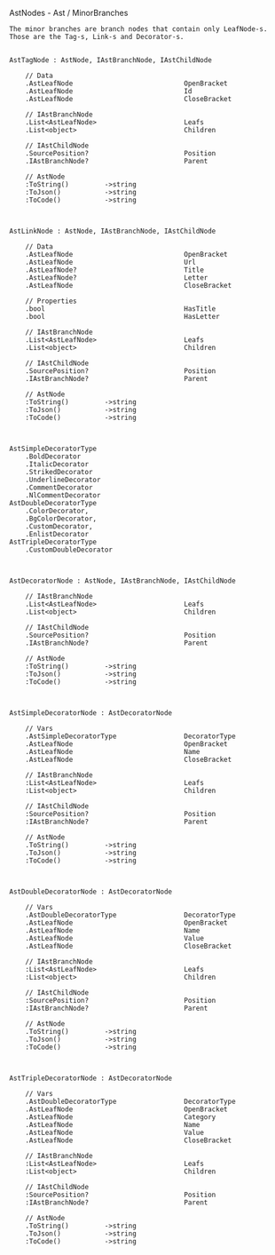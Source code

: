 AstNodes - Ast / MinorBranches

	The minor branches are branch nodes that contain only LeafNode-s.
	Those are the Tag-s, Link-s and Decorator-s.


	AstTagNode : AstNode, IAstBranchNode, IAstChildNode
	
		// Data
		.AstLeafNode 							OpenBracket
		.AstLeafNode 							Id
		.AstLeafNode 							CloseBracket
		
		// IAstBranchNode
		.List<AstLeafNode>						Leafs
		.List<object>							Children
		
		// IAstChildNode
        .SourcePosition? 						Position
        .IAstBranchNode?						Parent

		// AstNode
		:ToString()			->string
		:ToJson()			->string
		:ToCode()			->string
	
	
	
	AstLinkNode : AstNode, IAstBranchNode, IAstChildNode
	
		// Data
		.AstLeafNode 							OpenBracket
		.AstLeafNode							Url
		.AstLeafNode? 							Title
		.AstLeafNode?							Letter
		.AstLeafNode 							CloseBracket
		
		// Properties
		.bool									HasTitle
		.bool									HasLetter
		
		// IAstBranchNode
		.List<AstLeafNode>						Leafs
		.List<object>							Children
		
		// IAstChildNode
		.SourcePosition? 						Position
		.IAstBranchNode? 						Parent
	
		// AstNode
		:ToString()			->string
		:ToJson()			->string
		:ToCode()			->string
		
		
	
	AstSimpleDecoratorType
		.BoldDecorator
		.ItalicDecorator
		.StrikedDecorator
		.UnderlineDecorator
		.CommentDecorator
		.NlCommentDecorator
	AstDoubleDecoratorType
		.ColorDecorator,
		.BgColorDecorator,
		.CustomDecorator,
		.EnlistDecorator
	AstTripleDecoratorType
		.CustomDoubleDecorator
	
	
	
	AstDecoratorNode : AstNode, IAstBranchNode, IAstChildNode
	
		// IAstBranchNode
		.List<AstLeafNode>						Leafs
		.List<object>							Children
		
		// IAstChildNode
		.SourcePosition? 						Position
		.IAstBranchNode? 						Parent
	
		// AstNode
		:ToString()			->string
		:ToJson()			->string
		:ToCode()			->string
		
	
	
	AstSimpleDecoratorNode : AstDecoratorNode

        // Vars
        .AstSimpleDecoratorType 				DecoratorType
        .AstLeafNode 							OpenBracket 
        .AstLeafNode 							Name
        .AstLeafNode							CloseBracket

		// IAstBranchNode
		:List<AstLeafNode>						Leafs
		:List<object>							Children
		
		// IAstChildNode
		:SourcePosition? 						Position
		:IAstBranchNode? 						Parent
	
		// AstNode
		.ToString()			->string
		.ToJson()			->string
		:ToCode()			->string
	
	
	
	AstDoubleDecoratorNode : AstDecoratorNode

        // Vars
        .AstDoubleDecoratorType 				DecoratorType
        .AstLeafNode 							OpenBracket 
        .AstLeafNode 							Name
		.AstLeafNode 							Value
        .AstLeafNode							CloseBracket

		// IAstBranchNode
		:List<AstLeafNode>						Leafs
		:List<object>							Children
		
		// IAstChildNode
		:SourcePosition? 						Position
		:IAstBranchNode? 						Parent
	
		// AstNode
		.ToString()			->string
		.ToJson()			->string
		:ToCode()			->string



	AstTripleDecoratorNode : AstDecoratorNode

        // Vars
        .AstDoubleDecoratorType 				DecoratorType
        .AstLeafNode 							OpenBracket 
		.AstLeafNode 							Category
        .AstLeafNode 							Name
		.AstLeafNode 							Value
        .AstLeafNode							CloseBracket

		// IAstBranchNode
		:List<AstLeafNode>						Leafs
		:List<object>							Children
		
		// IAstChildNode
		:SourcePosition? 						Position
		:IAstBranchNode? 						Parent
	
		// AstNode
		.ToString()			->string
		.ToJson()			->string
		:ToCode()			->string